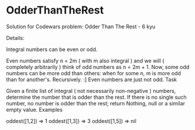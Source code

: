 # OdderThanTheRest

Solution for Codewars problem: Odder Than The Rest - 6 kyu 

Details:

Integral numbers can be even or odd.

Even numbers satisfy n = 2m ( with m also integral ) and we will ( completely arbitrarily ) think of odd numbers as n = 2m + 1.
Now, some odd numbers can be more odd than others: when for some n, m is more odd than for another's. Recursively. :]
Even numbers are just not odd.
Task

Given a finite list of integral ( not necessarily non-negative ) numbers, determine the number that is odder than the rest.
If there is no single such number, no number is odder than the rest; return Nothing, null or a similar empty value.
Examples

oddest([1,2]) => 1
oddest([1,3]) => 3
oddest([1,5]) => nil
